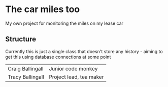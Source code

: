 # The car miles too
My own project for monitoring the miles on my lease car

## Structure 
Currently this is just a single class that doesn't store any history - aiming to get 
this using database connections at some point 

<table>
    <tr>
        <td> Craig Ballingall </td> <td> Junior code monkey </td>
    </tr><tr>
        <td> Tracy Ballingall </td> <td> Project lead, tea maker </td>
    </tr>
</table> 